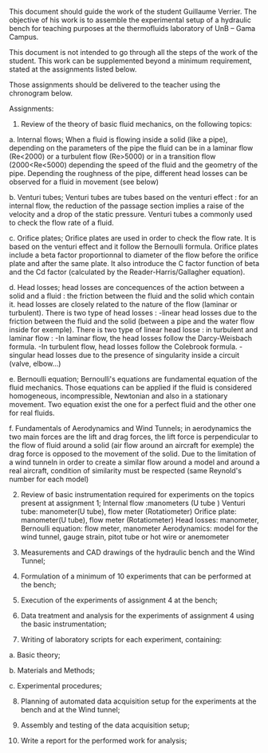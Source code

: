 This document should guide the work of the student Guillaume Verrier. The objective of his work is to assemble the experimental setup of a hydraulic bench for teaching purposes at the thermofluids laboratory of UnB – Gama Campus.

This document is not intended to go through all the steps of the work of the student. This work can be supplemented beyond a minimum requirement, stated at the assignments listed below.

Those assignments should be delivered to the teacher using the chronogram below.

Assignments:

1. Review of the theory of basic fluid mechanics, on the following topics:

  a. Internal flows;
  When a fluid is flowing inside a solid (like a pipe), depending on the parameters of the pipe the fluid can be in a laminar flow (Re<2000) or a turbulent flow (Re>5000) or in a transition flow (2000<Re<5000) depending the speed of the fluid and the geometry of the pipe. Depending the roughness of the pipe, different head losses can be observed for a fluid in movement (see below)
  
  b. Venturi tubes;
    Venturi tubes are tubes based on the venturi effect : for an internal flow, the reduction of the passage section implies a raise of the velocity and a drop of the static pressure. Venturi tubes a commonly used to check the flow rate of a fluid.
  
  c. Orifice plates;
    Orifice plates are used in order to check the flow rate. It is based on the venturi effect and it follow the Bernoulli formula. Orifice plates include a beta factor proportionnal to diameter of the flow before the orifice plate and after the same plate. It also introduce the C factor function of beta and the Cd factor (calculated by the Reader-Harris/Gallagher equation).
  
  d. Head losses;
    head losses are concequences of the action between a solid and a fluid : the friction between the fluid and the solid which contain it. head losses are closely related to the nature of the flow (laminar or turbulent). There is two type of head losses : 
    -linear head losses due to the friction between the fluid and the solid (between a pipe and the water flow inside for exemple). There is two type of linear head losse : in turbulent and laminar flow :
        -In laminar flow, the head losses follow the Darcy-Weisbach formula.
        -In turbulent flow, head losses follow the Colebrook formula.
    -singular head losses due to the presence of singularity inside a circuit (valve, elbow...) 
  
  e. Bernoulli equation;
    Bernoulli's equations are fundamental equation of the fluid mechanics. Those equations can be applied if the fluid is considered homogeneous, incompressible, Newtonian and also in a stationary movement. Two equation exist the one for a perfect fluid and the other one for real fluids. 
  
  f. Fundamentals of Aerodynamics and Wind Tunnels;
    in aerodynamics the two main forces are the lift and drag forces, the lift force is perpendicular to the flow of fluid        around a solid (air flow around an aircraft for exemple) the drag force is opposed to the movement of the solid. 
    Due to the limitation of a wind tunneln in order to create a similar flow around a model and around a real aircraft, condition of similarity must be respected (same Reynold's number for each model)

2.	Review of basic instrumentation required for experiments on the topics present at assignment 1;
Internal flow :manometers (U tube )
Venturi tube: manometer(U tube), flow meter (Rotatiometer)
Orifice plate: manometer(U tube), flow meter (Rotatiometer)
Head losses: manometer, 
Bernoulli equation: flow meter, manometer
Aerodynamics: model for the wind tunnel, gauge strain, pitot tube or hot wire or anemometer

3.	Measurements and CAD drawings of the hydraulic bench and the Wind Tunnel;

4.	Formulation of a minimum of 10 experiments that can be performed at the bench;

5.	Execution of the experiments of assignment 4 at the bench;

6.	Data treatment and analysis for the experiments of assignment 4 using the basic instrumentation;

7.	Writing of laboratory scripts for each experiment, containing:

  a.	Basic theory;
  
  b.	Materials and Methods;
  
  c.	Experimental procedures;
  
8.	Planning of automated data acquisition setup for the experiments at the bench and at the Wind tunnel;

9.	Assembly and testing of the data acquisition setup;

10.	Write a report for the performed work for analysis;

